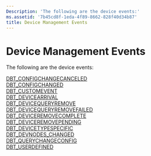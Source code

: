 ```yaml
---
Description: 'The following are the device events:'
ms.assetid: '7b45cd8f-1eda-4f89-8662-828f40d34b87'
title: Device Management Events
---
```


# Device Management Events

The following are the device events:

<dl>

[DBT\_CONFIGCHANGECANCELED](dbt-configchangecanceled.md)  
[DBT\_CONFIGCHANGED](dbt-configchanged.md)  
[DBT\_CUSTOMEVENT](dbt-customevent.md)  
[DBT\_DEVICEARRIVAL](dbt-devicearrival.md)  
[DBT\_DEVICEQUERYREMOVE](dbt-devicequeryremove.md)  
[DBT\_DEVICEQUERYREMOVEFAILED](dbt-devicequeryremovefailed.md)  
[DBT\_DEVICEREMOVECOMPLETE](dbt-deviceremovecomplete.md)  
[DBT\_DEVICEREMOVEPENDING](dbt-deviceremovepending.md)  
[DBT\_DEVICETYPESPECIFIC](dbt-devicetypespecific.md)  
[DBT\_DEVNODES\_CHANGED](dbt-devnodes-changed.md)  
[DBT\_QUERYCHANGECONFIG](dbt-querychangeconfig.md)  
[DBT\_USERDEFINED](dbt-userdefined.md)  
</dl>

 

 




